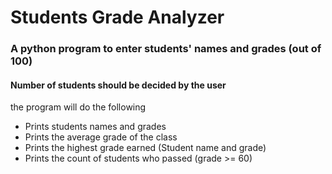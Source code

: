 <h1>Students Grade Analyzer</h1>
<h3>  A python program to enter students' names and grades (out of 100)</h3>
<h4>    Number of students should be decided by the user</h4>
<p>      the program will do the following</p>
<ul>
     <li>Prints students names and grades</li>
<li>Prints the average grade of the class</li>
<li>Prints the highest grade earned (Student name and grade)</li>
<li>Prints the count of students who passed (grade >= 60)</li></ul>
